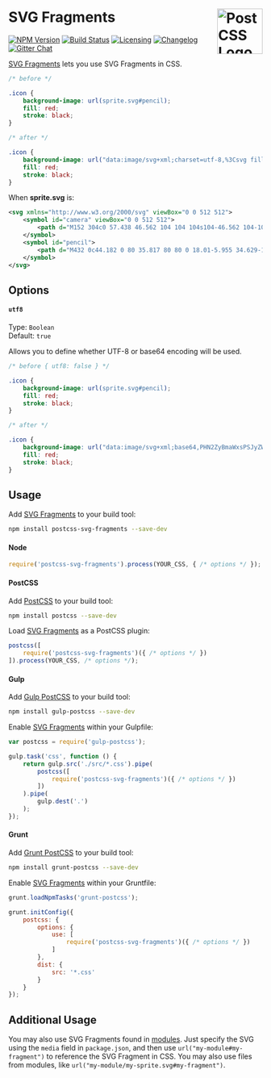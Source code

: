 # SVG Fragments <a href="https://github.com/postcss/postcss"><img src="https://postcss.github.io/postcss/logo.svg" alt="PostCSS Logo" width="90" height="90" align="right"></a>

[![NPM Version][npm-img]][npm-url]
[![Build Status][cli-img]][cli-url]
[![Licensing][lic-image]][lic-url]
[![Changelog][log-image]][log-url]
[![Gitter Chat][git-image]][git-url]

[SVG Fragments] lets you use SVG Fragments in CSS.

```css
/* before */

.icon {
    background-image: url(sprite.svg#pencil);
    fill: red;
    stroke: black;
}

/* after */

.icon {
    background-image: url("data:image/svg+xml;charset=utf-8,%3Csvg fill='red' stroke='black' viewBox='0 0 512 512' xmlns='http://www.w3.org/2000/svg'%3E %3Cpath d='M432 0c44.182 0 80 35.817 80 80 0 18.01-5.955 34.629-16 48l-32 32-112-112 32-32c13.371-10.045 29.989-16 48-16zm-400 368l-32 144 144-32 296-296-112-112-296 296zm325.789-186.211l-224 224-27.578-27.578 224-224 27.578 27.578z'/%3E %3C/svg%3E");
    fill: red;
    stroke: black;
}
```

When **sprite.svg** is:

```svg
<svg xmlns="http://www.w3.org/2000/svg" viewBox="0 0 512 512">
    <symbol id="camera" viewBox="0 0 512 512">
        <path d="M152 304c0 57.438 46.562 104 104 104s104-46.562 104-104-46.562-104-104-104-104 46.562-104 104zm328-176h-112c-8-32-16-64-48-64h-128c-32 0-40 32-48 64h-112c-17.6 0-32 14.4-32 32v288c0 17.6 14.4 32 32 32h448c17.6 0 32-14.4 32-32v-288c0-17.6-14.4-32-32-32zm-224 318c-78.425 0-142-63.574-142-142 0-78.425 63.575-142 142-142 78.426 0 142 63.575 142 142 0 78.426-63.573 142-142 142zm224-222h-64v-32h64v32z"/>
    </symbol>
    <symbol id="pencil">
        <path d="M432 0c44.182 0 80 35.817 80 80 0 18.01-5.955 34.629-16 48l-32 32-112-112 32-32c13.371-10.045 29.989-16 48-16zm-400 368l-32 144 144-32 296-296-112-112-296 296zm325.789-186.211l-224 224-27.578-27.578 224-224 27.578 27.578z"/>
    </symbol>
</svg>
```

## Options

#### `utf8`

Type: `Boolean`  
Default: `true`

Allows you to define whether UTF-8 or base64 encoding will be used.

```css
/* before { utf8: false } */

.icon {
	background-image: url(sprite.svg#pencil);
	fill: red;
	stroke: black;
}

/* after */

.icon {
	background-image: url("data:image/svg+xml;base64,PHN2ZyBmaWxsPSJyZWQiIHN0cm9rZT0iYmxhY2siIHZpZXdCb3g9IjAgMCA1MTIgNTEyIiB4bWxucz0iaHR0cDovL3d3dy53My5vcmcvMjAwMC9zdmciPgogIDxwYXRoIGQ9Ik00MzIgMGM0NC4xODIgMCA4MCAzNS44MTcgODAgODAgMCAxOC4wMS01Ljk1NSAzNC42MjktMTYgNDhsLTMyIDMyLTExMi0xMTIgMzItMzJjMTMuMzcxLTEwLjA0NSAyOS45ODktMTYgNDgtMTZ6bS00MDAgMzY4bC0zMiAxNDQgMTQ0LTMyIDI5Ni0yOTYtMTEyLTExMi0yOTYgMjk2em0zMjUuNzg5LTE4Ni4yMTFsLTIyNCAyMjQtMjcuNTc4LTI3LjU3OCAyMjQtMjI0IDI3LjU3OCAyNy41Nzh6Ii8+Cjwvc3ZnPg==");
	fill: red;
	stroke: black;
}
```

## Usage

Add [SVG Fragments] to your build tool:

```bash
npm install postcss-svg-fragments --save-dev
```

#### Node

```js
require('postcss-svg-fragments').process(YOUR_CSS, { /* options */ });
```

#### PostCSS

Add [PostCSS] to your build tool:

```bash
npm install postcss --save-dev
```

Load [SVG Fragments] as a PostCSS plugin:

```js
postcss([
	require('postcss-svg-fragments')({ /* options */ })
]).process(YOUR_CSS, /* options */);
```

#### Gulp

Add [Gulp PostCSS] to your build tool:

```bash
npm install gulp-postcss --save-dev
```

Enable [SVG Fragments] within your Gulpfile:

```js
var postcss = require('gulp-postcss');

gulp.task('css', function () {
	return gulp.src('./src/*.css').pipe(
		postcss([
			require('postcss-svg-fragments')({ /* options */ })
		])
	).pipe(
		gulp.dest('.')
	);
});
```

#### Grunt

Add [Grunt PostCSS] to your build tool:

```bash
npm install grunt-postcss --save-dev
```

Enable [SVG Fragments] within your Gruntfile:

```js
grunt.loadNpmTasks('grunt-postcss');

grunt.initConfig({
	postcss: {
		options: {
			use: [
				require('postcss-svg-fragments')({ /* options */ })
			]
		},
		dist: {
			src: '*.css'
		}
	}
});
```

## Additional Usage

You may also use SVG Fragments found in [modules]. Just specify the SVG using the `media` field in `package.json`, and then use `url("my-module#my-fragment")` to reference the SVG Fragment in CSS. You may also use files from modules, like `url("my-module/my-sprite.svg#my-fragment")`.

[npm-url]: https://www.npmjs.com/package/postcss-svg-fragments
[npm-img]: https://img.shields.io/npm/v/postcss-svg-fragments.svg
[cli-url]: https://travis-ci.org/jonathantneal/postcss-svg-fragments
[cli-img]: https://img.shields.io/travis/jonathantneal/postcss-svg-fragments.svg
[lic-url]: LICENSE.md
[lic-image]: https://img.shields.io/npm/l/postcss-svg-fragments.svg
[log-url]: CHANGELOG.md
[log-image]: https://img.shields.io/badge/changelog-md-blue.svg
[git-url]: https://gitter.im/postcss/postcss
[git-image]: https://img.shields.io/badge/chat-gitter-blue.svg

[SVG Fragments]: https://github.com/jonathantneal/postcss-svg-fragments
[PostCSS]: https://github.com/postcss/postcss
[Gulp PostCSS]: https://github.com/postcss/gulp-postcss
[Grunt PostCSS]: https://github.com/nDmitry/grunt-postcss
[modules]: https://docs.npmjs.com/files/package.json
